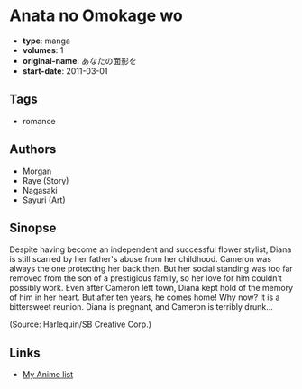 # Anata no Omokage wo

-   **type**: manga
-   **volumes**: 1
-   **original-name**: あなたの面影を
-   **start-date**: 2011-03-01

## Tags

-   romance

## Authors

-   Morgan
-   Raye (Story)
-   Nagasaki
-   Sayuri (Art)

## Sinopse

Despite having become an independent and successful flower stylist, Diana is still scarred by her father's abuse from her childhood. Cameron was always the one protecting her back then. But her social standing was too far removed from the son of a prestigious family, so her love for him couldn't possibly work. Even after Cameron left town, Diana kept hold of the memory of him in her heart. But after ten years, he comes home! Why now? It is a bittersweet reunion. Diana is pregnant, and Cameron is terribly drunk...

(Source: Harlequin/SB Creative Corp.)

## Links

-   [My Anime list](https://myanimelist.net/manga/126203/Anata_no_Omokage_wo)
